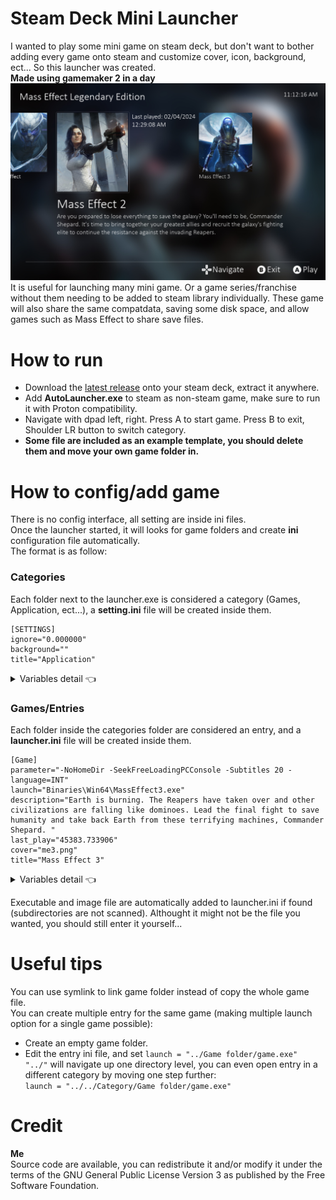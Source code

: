 # Steam Deck Mini Launcher
I wanted to play some mini game on steam deck, but don't want to bother adding every game onto steam and customize cover, icon, background, ect... So this launcher was created.  
**Made using gamemaker 2 in a day**
![alt text](https://github.com/callmeEthan/SteamDeckMiniLauncher/blob/main/Screenshot/screenshot0.png?raw=true)
It is useful for launching many mini game. Or a game series/franchise without them needing to be added to steam library individually. These game will also share the same compatdata, saving some disk space, and allow games such as Mass Effect to share save files.
# How to run
- Download the [latest release](https://github.com/callmeEthan/SteamDeckMiniLauncher/releases) onto your steam deck, extract it anywhere.  
- Add **AutoLauncher.exe** to steam as non-steam game, make sure to run it with Proton compatibility.  
- Navigate with dpad left, right. Press A to start game. Press B to exit, Shoulder LR button to switch category.
- **Some file are included as an example template, you should delete them and move your own game folder in.**
# How to config/add game
There is no config interface, all setting are inside ini files.  
Once the launcher started, it will looks for game folders and create **ini** configuration file automatically.  
The format is as follow:
### Categories
Each folder next to the launcher.exe is considered a category (Games, Application, ect...), a **setting.ini** file will be created inside them.
```
[SETTINGS]
ignore="0.000000"
background=""
title="Application"
```
<details>
  <summary>Variables detail 👈</summary>
- ignore: set to 1 to hide this category.  
- background: image file to use as background, place the image next to the ini file. If image file is not found, it will use default background instead.  
- title: name of the category to display.  
</details>  

### Games/Entries  
Each folder inside the categories folder are considered an entry, and a **launcher.ini** file will be created inside them.  
```
[Game]
parameter="-NoHomeDir -SeekFreeLoadingPCConsole -Subtitles 20 -language=INT"
launch="Binaries\Win64\MassEffect3.exe"
description="Earth is burning. The Reapers have taken over and other civilizations are falling like dominoes. Lead the final fight to save humanity and take back Earth from these terrifying machines, Commander Shepard. "
last_play="45383.733906"
cover="me3.png"
title="Mass Effect 3"
```
<details>
  <summary>Variables detail 👈</summary>
- parameter: launch parameter to launch the executable with.  
- launch: directory of the executable to launch.  
- description: optional.  
- last_play: this value will be updated automatically when you launch the game.  
- cover: image file to use as cover, place the image file next to the ini.  
- title: name of the entry to display.  
</details>  

Executable and image file are automatically added to launcher.ini if found (subdirectories are not scanned). Althought it might not be the file  you wanted, you should still enter it yourself...  
# Useful tips  
You can use symlink to link game folder instead of copy the whole game file.  
You can create multiple entry for the same game (making multiple launch option for a  single game possible):
- Create an empty game folder.
- Edit the entry ini file, and set ```launch = "../Game folder/game.exe"```  
```"../"``` will navigate up one directory level, you can even open entry in a different category by moving one step further:  
```launch = "../../Category/Game folder/game.exe"```
# Credit
**Me**  
Source code are available, you can redistribute it and/or modify it under the terms of the GNU General Public License Version 3 as published by the Free Software Foundation. 

